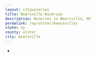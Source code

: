```yaml
---
layout: citywineries
title: Bearsville Wineries
description: Wineries in Bearsville, NY
permalink: /ny/ulster/bearsville/
state: ny
county: ulster
city: bearsville
---
```

-

